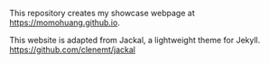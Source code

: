 This repository creates my showcase webpage at https://momohuang.github.io.

This website is adapted from Jackal, a lightweight theme for Jekyll.
https://github.com/clenemt/jackal
